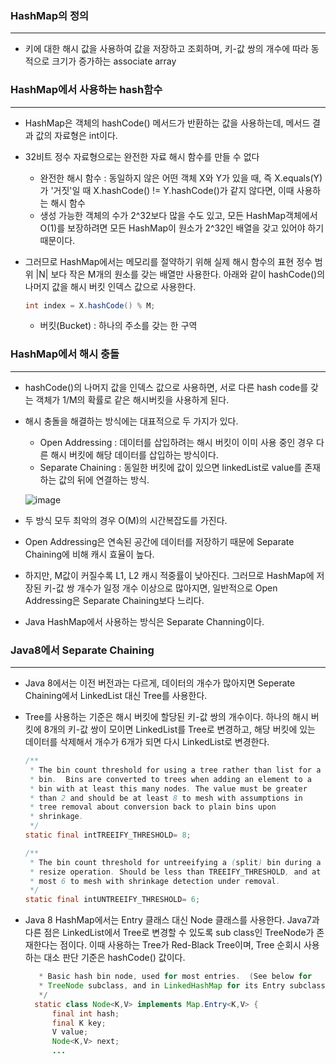 ### HashMap의 정의

---

- 키에 대한 해시 값을 사용하여 값을 저장하고 조회하며, 키-값 쌍의 개수에 따라 동적으로 크기가 증가하는 associate array

### HashMap에서 사용하는 hash함수

---

- HashMap은 객체의 hashCode() 메서드가 반환하는 값을 사용하는데, 메서드 결과 값의 자료형은 int이다.
- 32비트 정수 자료형으로는 완전한 자료 해시 함수를 만들 수 없다
    - 완전한 해시 함수 : 동일하지 않은 어떤 객체 X와 Y가 있을 때, 즉 X.equals(Y)가 '거짓'일 때 X.hashCode() != Y.hashCode()가 같지 않다면, 이때 사용하는 해시 함수
    - 생성 가능한 객체의 수가 2^32보다 많을 수도 있고, 모든 HashMap객체에서 O(1)를 보장하려면 모든 HashMap이 원소가 2^32인 배열을 갖고 있어야 하기 때문이다.
- 그러므로 HashMap에서는 메모리를 절약하기 위해 실제 해시 함수의 표현 정수 범위 |N| 보다 작은 M개의 원소를 갖는 배열만 사용한다. 아래와 같이 hashCode()의 나머지 값을 해시 버킷 인덱스 값으로 사용한다.
    
    ```java
    int index = X.hashCode() % M; 
    ```
    
    - 버킷(Bucket) : 하나의 주소를 갖는 한 구역
    

### HashMap에서 해시 충돌

---

- hashCode()의 나머지 값을 인덱스 값으로 사용하면, 서로 다른 hash code를 갖는 객체가 1/M의 확률로 같은 해시버킷을 사용하게 된다.
- 해시 충돌을 해결하는 방식에는 대표적으로 두 가지가 있다.
    - Open Addressing : 데이터를 삽입하려는 해시 버킷이 이미 사용 중인 경우 다른 해시 버킷에 해당 데이터를 삽입하는 방식이다.
    - Separate Chaining : 동일한 버킷에 값이 있으면 linkedList로 value를 존재하는 값의 뒤에 연결하는 방식.
    
    ![image](https://user-images.githubusercontent.com/64389364/184207798-13a08a0b-b645-43f6-aabb-f15a1c56b01e.png)
    
- 두 방식 모두 최악의 경우 O(M)의 시간복잡도를 가진다.
- Open Addressing은 연속된 공간에 데이터를 저장하기 때문에 Separate Chaining에 비해 캐시 효율이 높다.
- 하지만, M값이 커질수록 L1, L2 캐시 적중률이 낮아진다. 그러므로 HashMap에 저장된 키-값 쌍 개수가 일정 개수 이상으로 많아지면, 일반적으로 Open Addressing은 Separate Chaining보다 느리다.
- Java HashMap에서 사용하는 방식은 Separate Channing이다.

### Java8에서 Separate Chaining

---

- Java 8에서는 이전 버전과는 다르게, 데이터의 개수가 많아지면 Seperate Chaining에서 LinkedList 대신 Tree를 사용한다.
- Tree를 사용하는 기준은 해시 버킷에 할당된 키-값 쌍의 개수이다. 하나의 해시 버킷에 8개의 키-값 쌍이 모이면 LinkedList를 Tree로 변경하고, 해당 버킷에 있는 데이터를 삭제해서 개수가 6개가 되면 다시 LinkedList로 변경한다.
    
    ```java
    /**
     * The bin count threshold for using a tree rather than list for a
     * bin.  Bins are converted to trees when adding an element to a
     * bin with at least this many nodes. The value must be greater
     * than 2 and should be at least 8 to mesh with assumptions in
     * tree removal about conversion back to plain bins upon
     * shrinkage.
     */
    static final intTREEIFY_THRESHOLD= 8;
    
    /**
     * The bin count threshold for untreeifying a (split) bin during a
     * resize operation. Should be less than TREEIFY_THRESHOLD, and at
     * most 6 to mesh with shrinkage detection under removal.
     */
    static final intUNTREEIFY_THRESHOLD= 6;
    ```
    

- Java 8 HashMap에서는 Entry 클래스 대신 Node 클래스를 사용한다. Java7과 다른 점은 LinkedList에서 Tree로 변경할 수 있도록 sub class인 TreeNode가 존재한다는 점이다. 이때 사용하는 Tree가 Red-Black Tree이며, Tree 순회시 사용하는 대소 판단 기준은 hashCode() 값이다.
  ```java
     * Basic hash bin node, used for most entries.  (See below for
     * TreeNode subclass, and in LinkedHashMap for its Entry subclass.)
     */
    static class Node<K,V> implements Map.Entry<K,V> {
        final int hash;
        final K key;
        V value;
        Node<K,V> next;
		...
  ```
